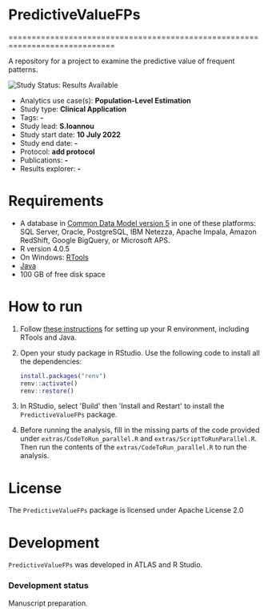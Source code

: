 # PredictiveValueFPs
=============================================================================

A repository for a project to examine the predictive value of frequent patterns. 



<img src="https://img.shields.io/badge/Study%20Status-Results%20Available-yellow.svg" alt="Study Status: Results Available">

- Analytics use case(s): **Population-Level Estimation**
- Study type: **Clinical Application**
- Tags: **-**
- Study lead: **S.Ioannou**
- Study start date: **10 July 2022**
- Study end date: **-**
- Protocol: **add protocol**
- Publications: **-**
- Results explorer: **-**

Requirements
============

- A database in [Common Data Model version 5](https://github.com/OHDSI/CommonDataModel) in one of these platforms: SQL Server, Oracle, PostgreSQL, IBM Netezza, Apache Impala, Amazon RedShift, Google BigQuery, or Microsoft APS.
- R version 4.0.5
- On Windows: [RTools](http://cran.r-project.org/bin/windows/Rtools/)
- [Java](http://java.com)
- 100 GB of free disk space

How to run
==========
1. Follow [these instructions](https://ohdsi.github.io/Hades/rSetup.html) for setting up your R environment, including RTools and Java.

2. Open your study package in RStudio. Use the following code to install all the dependencies:

	```r
	install.packages("renv")
	renv::activate()
	renv::restore()
	```

3. In RStudio, select 'Build' then 'Install and Restart' to install the `PredictiveValueFPs` package.

4. Before running the analysis, fill in the missing parts of the code provided under `extras/CodeToRun_parallel.R` and `extras/ScriptToRunParallel.R`. Then run the contents of the `extras/CodeToRun_parallel.R` to run the analysis. 

License
=======
The `PredictiveValueFPs` package is licensed under Apache License 2.0

Development
===========
`PredictiveValueFPs` was developed in ATLAS and R Studio.

### Development status

Manuscript preparation. 
